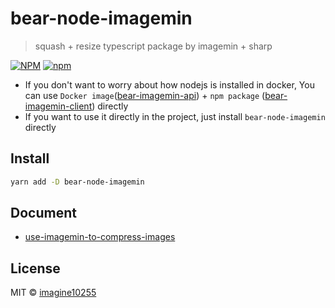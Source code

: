 # bear-node-imagemin

> squash + resize typescript package by imagemin + sharp

[![NPM](https://img.shields.io/npm/v/bear-node-imagemin.svg)](https://www.npmjs.com/package/bear-node-imagemin)
[![npm](https://img.shields.io/npm/dm/bear-node-imagemin.svg)](https://www.npmjs.com/package/bear-node-imagemin)

- If you don't want to worry about how nodejs is installed in docker,
  You can use `Docker image`([bear-imagemin-api](https://github.com/imagine10255/bear-node-imagemin/tree/master/packages/bear-imagemin-api)) + `npm package` ([bear-imagemin-client](https://github.com/imagine10255/bear-node-imagemin/tree/master/packages/bear-imagemin-client)) directly
- If you want to use it directly in the project, just install `bear-node-imagemin` directly

## Install

```bash
yarn add -D bear-node-imagemin
```

## Document

- [use-imagemin-to-compress-images](https://web.dev/i18n/zh/use-imagemin-to-compress-images/)

## License

MIT © [imagine10255](https://github.com/imagine10255)
